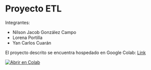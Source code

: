 # Proyecto ETL

Integrantes:
- Nilson Jacob González Campo
- Lorena Portilla
- Yan Carlos Cuarán

El proyecto descrito se encuentra hospedado en Google Colab: [Link](https://colab.research.google.com/drive/1goTgqwSVOroRqWBZ0Ux_NEqjI2ukVd-t?usp=sharing)

[![Abrir en Colab](https://colab.research.google.com/assets/colab-badge.svg)](https://colab.research.google.com/github/njacob1001/etl-project/blob/main/notebooks/proyectoETL.ipynb)

